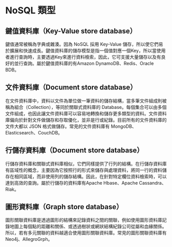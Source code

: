 # NoSQL 類型

## 鍵值資料庫（Key-Value store database）

鍵值通常被稱為字典或雜湊。因為 NoSQL 採用 Key-Value 儲存，所以使它們易於擴展和快速成長。鍵值資料庫的儲存模型是指一個值對應一個Key，所以當使用者進行查詢時，主要透過Key來進行資料檢索，因此，它可支援大量儲存以及有良好的並行查詢。屬於鍵值資料庫的有Amazon DynamoDB、Redis、Oracle BDB。

## 文件資料庫（Document store database）

在文件資料庫中，資料以文件為單位做一筆資料的儲存結構，當多筆文件組成則被稱為組合（Collection），等同於關聯式資料庫的 Database。每個集合可以由多個文件組成，也因此讓文件資料庫可以容易地轉換和儲存更多類型的資料。文件資料庫偏向於針對文件做儲存和存取優化，並非是行或紀錄。目前所有的文件資料庫的文件大都以 JSON 格式做儲存。常見的文件資料庫有 MongoDB、Elasticsearch、CouchDB。

## 行儲存資料庫（Document store database）

行儲存資料庫和關聯式資料庫相似，它們同樣提供了行列的結構。在行儲存資料庫有區域性的概念，主要因為它按照行的形式來儲存與處理資料，將同一行的資料儲存在相同區域，而非使用列的儲存結構。因此，在針對特定欄位資料檢索時，可以達到高效的查詢。屬於行儲存的資料庫有Apache Hbase、Apache Cassandra、Riak。

## 圖形資料庫（Graph store database）

圖形關聯資料庫是透過圖形的結構來記錄資料之間的關聯，例如使用圖形資料庫記錄地圖上每個點的距離和關係、或透過樹狀或網狀結構紀錄公司從屬和血緣關係。所以，若有多元關聯的資料越適合使用圖形關聯資料庫。常見的圖形關聯資料庫有 Neo4j、AllegroGrph。

